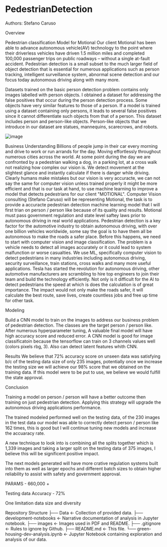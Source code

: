 # PedestrianDetection

Authors: Stefano Caruso 


Overview

Pedestrian classification Model for Motional
Our client Motional has been able to advance autonomous vehicle(AV) technology to the point where their driverless vehicles have driven 1.5 million miles and completed 100,000 passenger trips on public roadways – without a single at-fault accident.
Pedestrian detection is a small subset to the much larger field of object detection that is essential for numerous applications such as person tracking, intelligent surveillance system, abnormal scene detection and our focus today autonomous driving along with many more.

Datasets trained on the basic person detection problem contains only images labelled with person objects.
I obtained a dataset for addressing the false positives that occur during the person detection process. Some objects have very similar features to those of a person. If a model is trained using a dataset containing only persons, it leads to several false positives since it cannot differentiate such objects from that of a person. This dataset includes person and person-like objects. Person-like objects that we introduce in our dataset are statues, mannequins, scarecrows, and robots.

![image](https://user-images.githubusercontent.com/118636093/210844071-4b02a6e3-156b-460b-ba09-012fb24a0775.png)


Business Understanding
Billions of people jump in their car every morning and drive to work or run arrands for the day. Moving effortlessly throughout numerous cities across the world. At some point during the day we are confronted by a pedestrian walking a dog, in a parking lot, at a cross walk not realizing how complex our vision is. We detect movement at the slightest glance and instantly calculate if there is danger while driving. Clearly humans make mistakes but our vision is very accuracte, we can not say the same for computer vision unless trained properly it might be more efficient and that is our task at hand, to use machine learning to improve a model that detects pedestrians for our client "MOTIONAL".
Computer Vision consulting (Stefano Caruso) will be representing Motional, the task is to provide a accuracte pedestrian detection machine learning model that I will first trian on person / person like because of its quality and results. Motional must pass government regulation and state level saftey laws prior to autonomous driving in real world applications.
Pedestrian detection is a key factor for the automotive industry to obtain autonomous driving, with over one billion vehicles worldwide, some say the goal is to have them all be autonomous to make the roads a safer place. Before this happens, we need to start with computer vision and image classification.
The problem is a vehicle needs to detect all images accurately or it could lead to system malfunction or worse casualties. We use ML, specifically computer vision to detect pedestrians in many industries including autonomous driving, security surveillance, train stations, cross walks and many more useful applications.
Tesla has started the revolution for autonomous driving, other automotive manufacturers are scrambling to hire top engineers to join their team and build the technology efficiently. Not only is it difficult for the AI to detect pedestrians the speed at which is does the calculation is of great importance.
The impact would not only make the roads safer, it will calculate the best route, save lives, create countless jobs and free up time for other task.



Modeling

Build a CNN model to train on the images to address our business problem of pedestrian detection.
The classes are the target person / person like. After numerous hyperparameter tuning, A valuable final model will have high accuracy score and reduced error. A CNN model is good for image classificatoin because the tensorflow can train on 3 channels values well (colors pixels rbg, 3). Also can detect latent features whith CNN.

Results
We believe that 72% accuracy score on unseen data was satisfying b/c of the testing data size of only 235 images, potentially once we increase the testing size we will achieve our 98% score that we obtained on the training data.
If this model were to be put to use, we believe we would fulfill the state approval.

Conclusion

Training a model on person / person will have a better outcome then training on just pedestrian detection. Applying this strategy will upgrade the autonomous driving applications performance.

The trained modeled performed well on the testing data, of the 230 images in the test data our model was able to correctly detect person / person like 162 times, this is good but I will continue tuning new models and increase the accuaracy rate.

A new technique to look into is combining all the splits together which is 1,339 images and taking a larger split on the testing data of 375 images, I believe this will be significent positive impact.

The next models generated will have more crative regulation systems built into them as well as larger epochs and different batch sizes to obtain higher reliability to assist with safety and government approval.

PARAMS - 660,000 +

Testing data Accuracy - 72%

One limitation
data size and diversity

Repository Structure ├── Data <- Collection of provided data. ├── development-notebooks <- Narrative documentation of analysis in Jupyter notebook. ├── images <- Images used in PDF and README. ├── .gitignore <- Rules to ignore by Github. ├── README.md <- This file. └── green-housing-dev-analysis.ipynb <- Jupyter Notebook containing exploration and analysis of our data.
